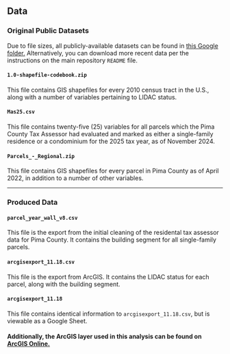 ## Data

### Original Public Datasets
Due to file sizes, all publicly-available datasets can be found in [this Google folder.](https://drive.google.com/drive/folders/1bReoAVYEhUDYDKfaThQL4yO8DmL75vWn?usp=sharing) Alternatively, you can download more recent data per the instructions on the main repository `README` file.

#### `1.0-shapefile-codebook.zip`

This file contains GIS shapefiles for every 2010 census tract in the U.S., along with a number of variables pertaining to LIDAC status.

#### `Mas25.csv`

This file contains twenty-five (25) variables for all parcels which the Pima County Tax Assessor had evaluated and marked as either a single-family residence or a condominium for the 2025 tax year, as of November 2024. 

#### `Parcels_-_Regional.zip`

This file contains GIS shapefiles for every parcel in Pima County as of April 2022, in addition to a number of other variables.

---

### Produced Data

#### `parcel_year_wall_v8.csv`
This file is the export from the initial cleaning of the residental tax assessor data for Pima County. It contains the building segment for all single-family parcels.

#### `arcgisexport_11.18.csv`
This file is the export from ArcGIS. It contains the LIDAC status for each parcel, along with the building segment.

#### `arcgisexport_11.18`
This file contains identical information to `arcgisexport_11.18.csv`, but is viewable as a Google Sheet.

#### Additionally, the ArcGIS layer used in this analysis can be found on [ArcGIS Online.](https://services1.arcgis.com/Ezk9fcjSUkeadg6u/arcgis/rest/services/Tucson_Single_Family_Home_Characteristics/FeatureServer)



